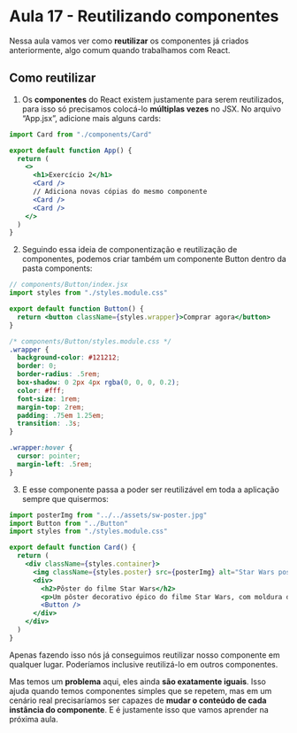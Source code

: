 # Aula 17 - Reutilizando componentes
Nessa aula vamos ver como **reutilizar** os componentes já criados anteriormente, algo comum quando trabalhamos com React.

## Como reutilizar
1. Os **componentes** do React existem justamente para serem reutilizados, para isso só precisamos colocá-lo **múltiplas vezes** no JSX. No arquivo “App.jsx”, adicione mais alguns cards:

```jsx
import Card from "./components/Card"

export default function App() {
  return (
    <>
      <h1>Exercício 2</h1>
      <Card />
      // Adiciona novas cópias do mesmo componente   
      <Card />
      <Card />
    </>
  )
}
```

2. Seguindo essa ideia de componentização e reutilização de componentes, podemos criar também um componente Button dentro da pasta components:

```jsx
// components/Button/index.jsx
import styles from "./styles.module.css"

export default function Button() {
  return <button className={styles.wrapper}>Comprar agora</button>
}
```

```css
/* components/Button/styles.module.css */
.wrapper {
  background-color: #121212;
  border: 0;
  border-radius: .5rem;
  box-shadow: 0 2px 4px rgba(0, 0, 0, 0.2);
  color: #fff;
  font-size: 1rem;
  margin-top: 2rem;
  padding: .75em 1.25em;
  transition: .3s;
}

.wrapper:hover {
  cursor: pointer;
  margin-left: .5rem;
}
```

3. E esse componente passa a poder ser reutilizável em toda a aplicação sempre que quisermos:

```jsx
import posterImg from "../../assets/sw-poster.jpg"
import Button from "../Button"
import styles from "./styles.module.css"

export default function Card() {
  return (
    <div className={styles.container}>
      <img className={styles.poster} src={posterImg} alt="Star Wars poster" />
      <div>
        <h2>Pôster do filme Star Wars</h2>
        <p>Um pôster decorativo épico do filme Star Wars, com moldura de MDF e tamanho A3. Uma ótima recordação de um dos mais icônicos filmes de todos os tempos. Este clássico pôster trará aventura, nostalgia e a magia de Star Wars para qualquer lugar que você decidir pendurar. Não perca a chance de adicionar essa linda memória ao seu acervo!</p>
        <Button />
      </div>
    </div>
  )
}
```

Apenas fazendo isso nós já conseguimos reutilizar nosso componente em qualquer lugar. Poderíamos inclusive reutilizá-lo em outros componentes.

Mas temos um **problema** aqui, eles ainda **são exatamente iguais**. Isso ajuda quando temos componentes simples que se repetem, mas em um cenário real precisaríamos ser capazes de **mudar o conteúdo de cada instância do componente**. E é justamente isso que vamos aprender na próxima aula.